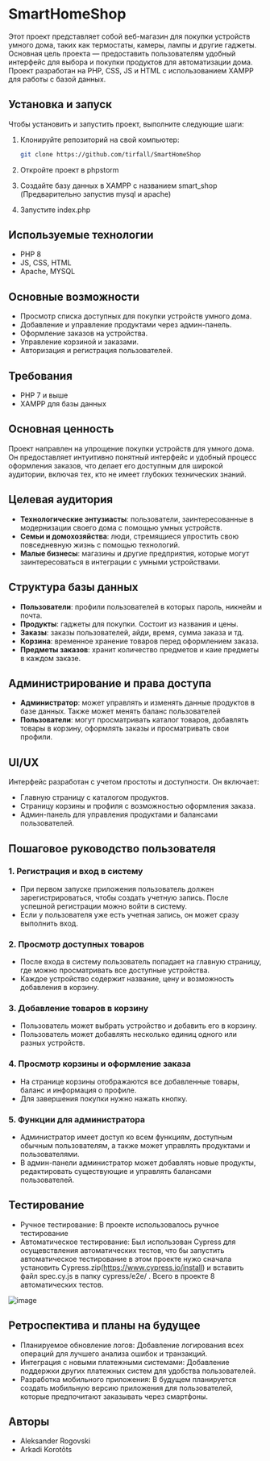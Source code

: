 # SmartHomeShop

Этот проект представляет собой веб-магазин для покупки устройств умного дома, таких как термостаты, камеры, лампы и другие гаджеты. Основная цель проекта — предоставить пользователям удобный интерфейс для выбора и покупки продуктов для автоматизации дома. Проект разработан на PHP, CSS, JS и HTML с использованием XAMPP для работы с базой данных.

## Установка и запуск

Чтобы установить и запустить проект, выполните следующие шаги:

1. Клонируйте репозиторий на свой компьютер:

   ```sh
   git clone https://github.com/tirfall/SmartHomeShop
   ```
2. Откройте проект в phpstorm
3. Сoздайте базу данных в XAMPP с названием smart_shop (Предварительно запустив mysql и apache)
4. Запустите index.php

## Используемые технологии
- PHP 8
- JS, CSS, HTML
- Apache, MYSQL

## Основные возможности
- Просмотр списка доступных для покупки устройств умного дома.
- Добавление и управление продуктами через админ-панель.
- Оформление заказов на устройства.
- Управление корзиной и заказами.
- Авторизация и регистрация пользователей.

## Требования
- PHP 7 и выше
- XAMPP для базы данных

## Основная ценность
Проект направлен на упрощение покупки устройств для умного дома. Он предоставляет интуитивно понятный интерфейс и удобный процесс оформления заказов, что делает его доступным для широкой аудитории, включая тех, кто не имеет глубоких технических знаний.

## Целевая аудитория
- **Технологические энтузиасты**: пользователи, заинтересованные в модернизации своего дома с помощью умных устройств.
- **Семьи и домохозяйства**: люди, стремящиеся упростить свою повседневную жизнь с помощью технологий.
- **Малые бизнесы**: магазины и другие предприятия, которые могут заинтересоваться в интеграции с умными устройствами.

## Структура базы данных
- **Пользователи**: профили пользователей в которых пароль, никнейм и почта.
- **Продукты**: гаджеты для покупки. Состоит из названия и цены.
- **Заказы**: заказы пользователей, айди, время, сумма заказа и тд.
- **Корзина**: временное хранение товаров перед оформлением заказа.
- **Предметы заказов**: хранит количество предметов и каие предметы в каждом заказе.


## Администрирование и права доступа
- **Администратор**: может управлять и изменять данные продуктов в базе данных. Также может менять баланс пользователей
- **Пользователи**: могут просматривать каталог товаров, добавлять товары в корзину, оформлять заказы и просматривать свои профили.

## UI/UX
Интерфейс разработан с учетом простоты и доступности. Он включает:

- Главную страницу с каталогом продуктов.
- Страницу корзины и профиля с возможностью оформления заказа.
- Админ-панель для управления продуктами и балансами пользователей.

## Пошаговое руководство пользователя

### 1. Регистрация и вход в систему
- При первом запуске приложения пользователь должен зарегистрироваться, чтобы создать учетную запись. После успешной регистрации можно войти в систему.
- Если у пользователя уже есть учетная запись, он может сразу выполнить вход.

### 2. Просмотр доступных товаров
- После входа в систему пользователь попадает на главную страницу, где можно просматривать все доступные устройства.
- Каждое устройство содержит название, цену и возможность добавления в корзину.

### 3. Добавление товаров в корзину
- Пользователь может выбрать устройство и добавить его в корзину.
- Пользователь может добавлять несколько единиц одного или разных устройств.

### 4. Просмотр корзины и оформление заказа
- На странице корзины отображаются все добавленные товары, баланс и информация о профиле.
- Для завершения покупки нужно нажать кнопку.

### 5. Функции для администратора
- Администратор имеет доступ ко всем функциям, доступным обычным пользователям, а также может управлять продуктами и пользователями.
- В админ-панели администратор может добавлять новые продукты, редактировать существующие и управлять балансами пользователей.

## Тестирование
- Ручное тестирование: В проекте использовалось ручное тестирование
- Автоматическое тестирование: Был использован Cypress для осущевствления автоматических тестов, что бы запустить автоматическое тестирование в этом проекте нужо сначала установить Cypress.zip(https://www.cypress.io/install) и вставить файл spec.cy.js в папку cypress/e2e/ . Всего в проекте 8 автоматических тестов.

![image](https://github.com/user-attachments/assets/31dc3609-7bcd-488b-9819-d1d041922e48)

## Ретроспектива и планы на будущее
- Планируемое обновление логов: Добавление логирования всех операций для лучшего анализа ошибок и транзакций.
- Интеграция с новыми платежными системами: Добавление поддержки других платежных систем для удобства пользователей.
- Разработка мобильного приложения: В будущем планируется создать мобильную версию приложения для пользователей, которые предпочитают заказывать через смартфоны.

## Авторы
- Aleksander Rogovski
- Arkadi Korotõts
